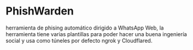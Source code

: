 # PhishWarden
herramienta de phising automático dirigido a WhatsApp Web, la herramienta tiene varias plantillas para poder hacer una buena ingeniería social y usa como túneles por defecto ngrok y Cloudflared.
